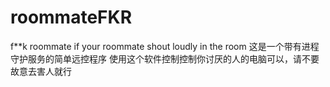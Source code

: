 # roommateFKR
f**k roommate if your roommate shout loudly in the room
这是一个带有进程守护服务的简单远控程序
使用这个软件控制控制你讨厌的人的电脑可以，请不要故意去害人就行
